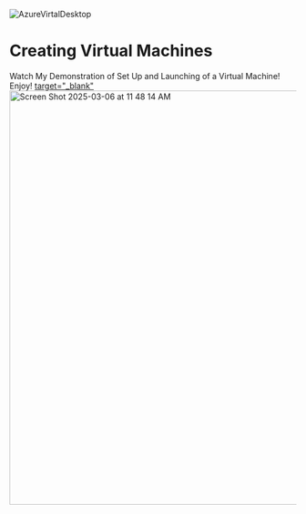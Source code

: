 ![AzureVirtalDesktop](https://github.com/user-attachments/assets/9e8926eb-3efa-499d-a091-ca507fc13508)
<h1>Creating Virtual Machines</h1>
Watch My Demonstration of Set Up and Launching of a Virtual Machine! Enjoy!
<a href="https://www.youtube.com/watch?v=wpXkvSUCce4">  target="_blank" <img width="727" alt="Screen Shot 2025-03-06 at 11 48 14 AM" src="https://github.com/user-attachments/assets/34e214c4-0516-4522-b8b9-1a4648053dc7" />
</a>

